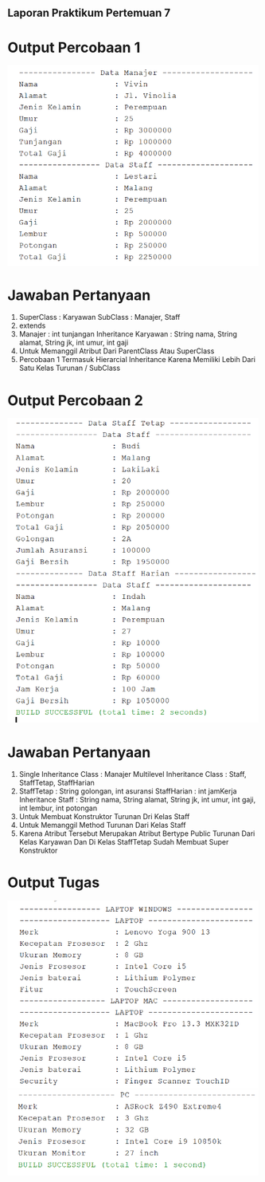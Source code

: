 ## Laporan Praktikum Pertemuan 7

# Output Percobaan 1

<img src="Img/Percobaan1.PNG" />

# Jawaban Pertanyaan

1. SuperClass : Karyawan
   SubClass   : Manajer, Staff
2. extends
3. Manajer : int tunjangan
   Inheritance Karyawan : String nama, String alamat, String jk, int umur, int gaji
4. Untuk Memanggil Atribut Dari ParentClass Atau SuperClass
5. Percobaan 1 Termasuk Hierarcial Inheritance Karena Memiliki Lebih Dari Satu Kelas Turunan / SubClass

# Output Percobaan 2

<img src="Img/Percobaan2.PNG" />

# Jawaban Pertanyaan

1. Single Inheritance Class : Manajer
   Multilevel Inheritance Class : Staff, StaffTetap, StaffHarian
2. StaffTetap     : String golongan, int asuransi
   StaffHarian    : int jamKerja
   Inheritance Staff : String nama, String alamat, String jk, int umur, int gaji, int lembur, int potongan
3. Untuk Membuat Konstruktor Turunan Dri Kelas Staff
4. Untuk Memanggil Method Turunan Dari Kelas Staff
5. Karena Atribut Tersebut Merupakan Atribut Bertype Public Turunan Dari Kelas Karyawan Dan Di Kelas StaffTetap Sudah Membuat Super Konstruktor

# Output Tugas

<img src="Img/Output1.PNG" />

<img src="Img/Output2.PNG" />
